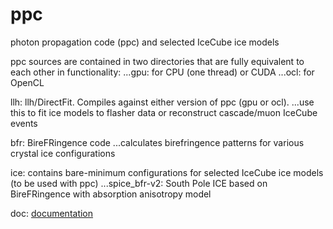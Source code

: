 # ppc
photon propagation code (ppc) and selected IceCube ice models

ppc sources are contained in two directories that are fully equivalent to each other in functionality:
...gpu: for CPU (one thread) or CUDA
...ocl: for OpenCL

llh: llh/DirectFit. Compiles against either version of ppc (gpu or ocl).
...use this to fit ice models to flasher data or reconstruct cascade/muon IceCube events

bfr: BireFRingence code
...calculates birefringence patterns for various crystal ice configurations

ice: contains bare-minimum configurations for selected IceCube ice models (to be used with ppc)
...spice_bfr-v2: South Pole ICE based on BireFRingence with absorption anisotropy model

doc: [documentation](doc/index.rst)
